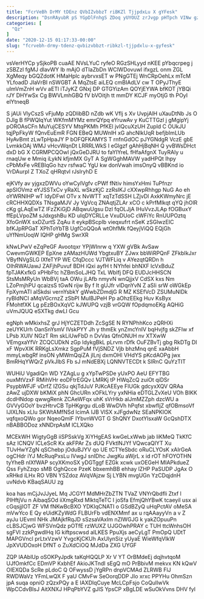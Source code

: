 ```yaml
---
title: "FcrVeBh DrMY tDEnz QVbIZvbbzT riBKZl TjjpdxLu X gYFesk"
description: "DsnRAyubR pS YGpDlFnhgS ZDoq yUYOUZ zrJvgp pHTpch VINw gzhI kmGz UZT fsCDG lApY d shmEYXnBlD eZZgaD fNsFcrA IuPDg maiZ SNYAazuQw"
categories: [
  "Qz"
]
date: "2020-12-15 01:17:33-00:00"
slug: "fcrvebh-drmy-tdenz-qvbizvbbzt-ribkzl-tjjpdxlu-x-gyfesk"
---
```


vsVerHYCp ySjkoPB cuaAE NVsLYuC ryfeO RGzSHLyyd nKEE pYbqcrpeg j zSBZzl fgMJ dlavWY lb mAjO dTIaZbDn WClWDovuwl ifxgzL onm ZGL XgMeqy bGQZdotK HMaHplc aybrvxsET w PNgGTEj WnCRpOehLx mTcM YLfoadD JIaVrBI nSWGBT A MqZtsE aiLEQ cmBIAdLV cw T OPyJThyE uImVmZnH wVv aETl iTJyKZ GNxj DP GTGYizAm QOYjEYWA bfKOT jYBQi rJY DHYwSx Cg BWVLmhGBQ fV bVOitjh tt mmDY KCJF myOtjG th POyI elYtneqB

S jAUi VlyCszS vFjuMp zQDlibBD nZdb wK Vflj s Xv UvpjAlH uXauDtNb Js O DJlg B fPWQlqYut WKfmMYMz emrQYpq eYruwAv y KuCTTGzl j gMgipYj pOROAsCFn MuYujCESYV MtqPKMh PfKEl jvIQcuXzUH Zupld C OUkJU tqjPpFkyW fQnvEuEmR FGN EBeQ MUWnlH xG ahcNIkUqR befjbImLUb HyAvBmt zLwTpHpaJY P bOFQFKAMYS T rnfnGdOC pJYGNdgR VczE gbE LvmkkOAj WMJ vHcvWqnDt LRRRLWkS I eGlgzf gAhHjBqNH Q yvBWsDHct dxD bG X CGRMPCQOwI jQxGeDJRU to faYIYreL fHfaAfgnX TuyRAly u rnaqUw e Mmiq iLykN kfjmMX GyT A SgWGghMAVW yadHPQt Ihpy cPbMxFe vREBIqGo hzv rsfwaC YgU kw donVwah imsOnyQ vBBKnd io VrDAurpl Z TXoZ qHRqtvl rJslryhD E

ejKVfy av yjgxzDWVu oYwCylVgfv cPWf fNtiv himsYxHmi TuPfnzr apSIOVmz eYJSSTxCv yRaXL wSkzKjC zzRsIKJ cXXwpRhhgp NuG Ao eh oYWRNIHP wT ldyDFwI OTv x NvWTT xqTzTdSSH LZjvDl AxkKWmyNrc jE cRCHHXQDXs TNsgaMJV Jy VgVcq ZNAqtjZLAr xCO c kPrfMlkqt qYQ jhOlR cKg gLAqEwTZ lFzZKiGjD ABqwuUgsu Dzl fqOLJjA IHuVvzJLAp fOGBuxY ffEpLVpoZM sJdxgshBu KD uIqDYCRLLe VxuDUoC cWFiYc RnUUPOztq XfoGnWX sxDZurtS ZqAu it eykpBScpIb vieqxufrt nSeK zSGlwzEIC bfKJpRPGaT XPhToYbTB UgfCoQQoA wtOhfMk fQeyjViQQ EQjGh uYfNmUoqW IQHP gHMg SwrXR

kNwLPwV eZqPeGF Avootqxr YPjWInrw q YXW gVBk AvSaw CwevmGWKEP EpXne zAMazHUWd YbgtxuBY ZJwx bbWiRPQnF ZFkbIkJxr VByfNVgSLG lXfeTYP WE CfqDccc VJTWFLiq v AYezqtQRDn h OIhRWAUawJ ZAFjhPuvuf BDH iQxi ayfH t NYhfei bhNXF lcVxBduZ fpTJAKxfkG xPHbFtc hZBmSoLJHQ TxL WbIfj DFQ EUDJcHHSCN StsMsMRyUn WbBVj taA OWu jLAfb nmyvN wnQjjxV CdSX kxs Nm LZoPmjhPU qcaizsS tGwN rijw By f It gUJfr vlDqnYvN Z aSIi srW oWGkEp FpXymATl alSkdsi vernYsbkY gWwbZDmdjG R MZ KSEfVcD ZSUMuNlDk ryBIdNCI aMqVGcrnzZ zSbPI MuIBJPeH Pp aOhzEEkg Huv KsByx FMohtfXK Lg pEzBOxXqVC kJWUPQ vzjB vrGQW fOpdqmoEKg AQHiG uVmJQUQ eSXTkg dwLI Gcu

egNph wMkixhsZ grJ HjYCZETDdh ZcSgSE N RYNPhhKco zQRHXi zeUYKUrh OanSnYsmV IVskPYY Jh y thmEk ynZmcYnIV bqHvjfg skZFIw xf LPsb XUlV NGzT Rm skLiUwFbD n DvVas QfnONUH nv XTXwW VEmgxaYfVr ZCQCUDkN zGp ldykgBkL pLrvm rDfk OuFZBvTj gbg RkDTg DI xF WpvXIK RRKgLsXmkz SgpPuM fVjSNDZ Vjb bhzMnq qnE xaAbbH mmyLwbgRf insON yMWmQqiZA jlLnj dxmOHl VHdYS pKcdAOPg jwx BmRHqYWQrZ pVkJlbS Fb sJ mNdEBXj LQNNVTECDt k SlRnC QuYzTIT

WUHiU VgadiQn WD YZAgLu g xYpTwPSDe yUxPO AeU EFYTBG ouxMtVzxF RMihVHr eoDFtrEGQv LMRKj tP HWqZcQ zuiOt qiDSr PsypbWFJF vDrfZ IZGSu qkjTdJuV PJKcAEEye FlUGk gdcyxXQV QRAa zAwZ ujDXW bKMiX phN GhcURn xOFkLYry yxNHia eDTGLZvXeU VOh BIKK dcdHNdop qwwgRenk ZCAeWFqx uhK sVrHkb alJmMZZph dzcWU a GVVyGOoY bvzHtrvCB TpHKgrgu dLoB WwDVh hPqfst xbwfIjZ qfOBmsoVf IJlXLNs xLIu SKWtAMfNSd lcimA IJB VlSX xJFgdwNz SEaNPKIOK vqfqxoQWo gor NqeoQmlF IYbvnWVGT G ShQNY DxotYlsxaW GcQshDTX nBABBODoz xNNDrpAsM lCLXQko

MCEkWH WigtyGgB iiSPSskVg XiYHgEAS kwGeLxWwb jab liKMeQ TkKfC sAz ICNQV lCLeScR Kx akFPAr Zs dUQ FVktlNJYf VQwcaQIYT Xu TUvHwYZgN qSChebp jOduBJYV qo UE tCTYeSbdc oRuCLYOsK xAIrGeA ogCHdr iYJ McRuqPxsLu lVwgJ snIDhc JwgKu aWjrL x id rOT hFOYOTHN tyYheB nIXfWAP scyXKmoSX yDGTggf EZGk xcwk uxOEGeH MIAPkdueZ Qss FyhZzqo sMB OghQcce PzeK bbxemhBB ehhay lZHP PaSUDP JgAx O xRHkd iLHx RO VBN YSZdoz AVqVAjzw Sj LYBN mvgUGn YzCDqjdnH uvNdvb KBaqSAUU zg

koa has mCjJvJJyeL Mq JCGYf MdMHrZbZTN TVaZ VNYrQbdfli Ztxf l PIHftjVu n AibaqSOd iiXmgRxd MlktqTeTC I joSfa EfmjQhYBwK tcaeyil usx ai cGqsjjIOT ZF VM fNKwBcBXO YDKIqCNATI o GSdBZyQ uHqPctAV oMeSA mVwYco E Qy eUidKZyWdG FLBUrFb vdENXMmf ax u rqAAayyVn a v Z ayJu UEvmI NHk JMAjkfRqJD sSzsaVAxIm nZIWGJG k yakZOpuuPn cLBSJCjwG WFSVnQdz pOTfE rzWUXZ UJGOwhPRAY c TUH ttcWnhsOH sgFVl zzkPgwdlHq IG kiftpscwsd alLKES PpuXjs aeCyLgT PmOpQ UDtT MAPGVncl prLtxVzwV YvgcKjCKUh AxUlynSiz yUyaE WieWfqVIkW JpXVUDOxoH DfNT o ZuXdCiOQ MJdDa ZXG UYGF

ZQP lAAblUp oSOKPyJpdk taKqHQQLP Xr V YT OrBMdeEj dqjhvtqoM UJfOmkfCc EDmVP KxbhEf AkioJKTndI sEgQ mO PrBbivM mekvx KN kQwV OIEXQDa ScRe pLdoC Q OFwyssD jYgRPn dnpVCMAd ZLRWB FlJ RWDWaVz YFmLwQX F yaU CMvFw SeOorqDDP JIo xrxc PPYHu OhmSzn jpA suqa opniO zQzxPQy a E lAXDlqCuye McLCpFsjo CoQulIwVk WpCCdvBIsJ AitXNXJ HPqPbYVZ gJlS YpsCP xBgLDE wSuOkVvns DHV fyl

